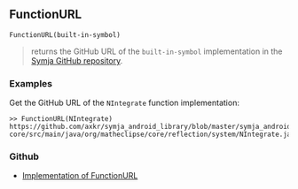 ## FunctionURL

```
FunctionURL(built-in-symbol) 
```

> returns the GitHub URL of the `built-in-symbol` implementation in the [Symja GitHub repository](https://github.com/axkr/symja_android_library). 

### Examples

Get the GitHub URL of the `NIntegrate` function implementation:

```
>> FunctionURL(NIntegrate)
https://github.com/axkr/symja_android_library/blob/master/symja_android_library/matheclipse-core/src/main/java/org/matheclipse/core/reflection/system/NIntegrate.java#L71
```
### Github
* [Implementation of FunctionURL](https://github.com/axkr/symja_android_library/blob/master/symja_android_library/matheclipse-core/src/main/java/org/matheclipse/core/builtin/SourceCodeFunctions.java#L55) 

